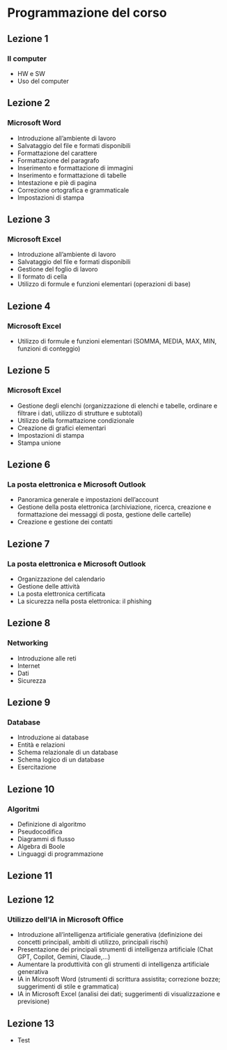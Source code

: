 # Programmazione del corso

## Lezione 1
### Il computer
- HW e SW
- Uso del computer

## Lezione 2
### Microsoft Word
- Introduzione all’ambiente di lavoro
- Salvataggio del file e formati disponibili
- Formattazione del carattere
- Formattazione del paragrafo
- Inserimento e formattazione di immagini
- Inserimento e formattazione di tabelle
- Intestazione e piè di pagina
- Correzione ortografica e grammaticale
- Impostazioni di stampa

## Lezione 3
### Microsoft Excel
- Introduzione all’ambiente di lavoro
- Salvataggio del file e formati disponibili
- Gestione del foglio di lavoro
- Il formato di cella
- Utilizzo di formule e funzioni elementari (operazioni di base)

## Lezione 4
### Microsoft Excel
- Utilizzo di formule e funzioni elementari (SOMMA, MEDIA, MAX, MIN, funzioni di conteggio)

## Lezione 5
### Microsoft Excel
- Gestione degli elenchi (organizzazione di elenchi e tabelle, ordinare e filtrare i dati, utilizzo di strutture e subtotali)
- Utilizzo della formattazione condizionale
- Creazione di grafici elementari
- Impostazioni di stampa
- Stampa unione

## Lezione 6
### La posta elettronica e Microsoft Outlook
- Panoramica generale e impostazioni dell’account
- Gestione della posta elettronica (archiviazione, ricerca, creazione e formattazione dei messaggi di posta, gestione delle cartelle)
- Creazione e gestione dei contatti

## Lezione 7
### La posta elettronica e Microsoft Outlook
- Organizzazione del calendario
- Gestione delle attività
- La posta elettronica certificata
- La sicurezza nella posta elettronica: il phishing

## Lezione 8
### Networking
- Introduzione alle reti
- Internet
- Dati
- Sicurezza

## Lezione 9
### Database
- Introduzione ai database
- Entità e relazioni
- Schema relazionale di un database
- Schema logico di un database
- Esercitazione

## Lezione 10
### Algoritmi
- Definizione di algoritmo
- Pseudocodifica 
- Diagrammi di flusso
- Algebra di Boole
- Linguaggi di programmazione

## Lezione 11
### 


## Lezione 12
### Utilizzo dell'IA in Microsoft Office
- Introduzione all’intelligenza artificiale generativa (definizione dei concetti principali, ambiti di utilizzo, principali rischi)
- Presentazione dei principali strumenti di intelligenza artificiale (Chat GPT, Copilot, Gemini, Claude,…)
- Aumentare la produttività con gli strumenti di intelligenza artificiale generativa
- IA in Microsoft Word (strumenti di scrittura assistita; correzione bozze; suggerimenti di stile e grammatica)
- IA in Microsoft Excel (analisi dei dati; suggerimenti di visualizzazione e previsione)

## Lezione 13
- Test